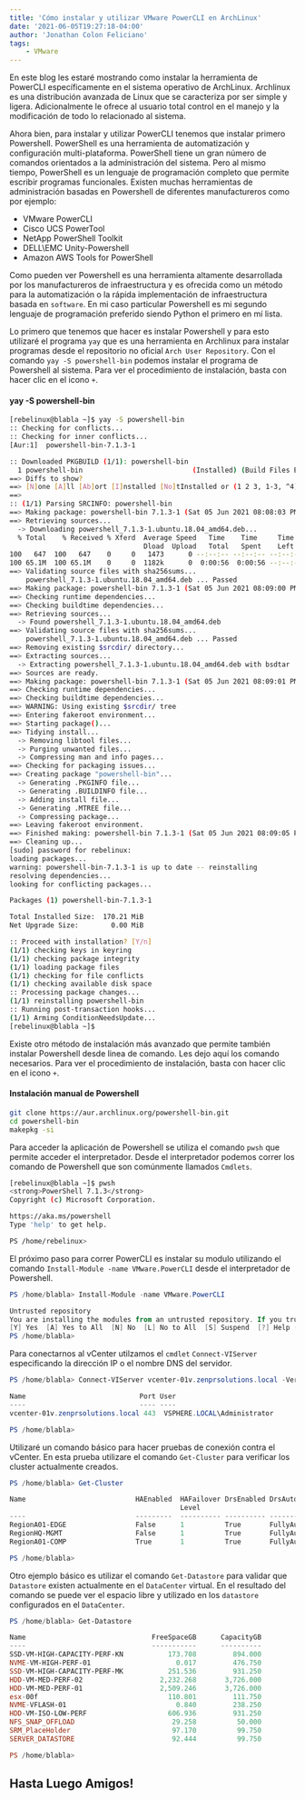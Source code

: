 ```yaml
---
title: 'Cómo instalar y utilizar VMware PowerCLI en ArchLinux'
date: '2021-06-05T19:27:18-04:00'
author: 'Jonathan Colon Feliciano'
tags:
    - VMware
---
```


En este blog les estaré mostrando como instalar la herramienta de PowerCLI específicamente en el sistema operativo de ArchLinux. Archlinux es una distribución avanzada de Linux que se caracteriza por ser simple y ligera. Adicionalmente le ofrece al usuario total control en el manejo y la modificación de todo lo relacionado al sistema.

Ahora bien, para instalar y utilizar PowerCLI tenemos que instalar primero Powershell. PowerShell es una herramienta de automatización y configuración multi-plataforma. PowerShell tiene un gran número de comandos orientados a la administración del sistema. Pero al mismo tiempo, PowerShell es un lenguaje de programación completo que permite escribir programas funcionales. Existen muchas herramientas de administración basadas en Powershell de diferentes manufactureros como por ejemplo:

- VMware PowerCLI
- Cisco UCS PowerTool
- NetApp PowerShell Toolkit
- DELL\EMC Unity-Powershell
- Amazon AWS Tools for PowerShell

Como pueden ver Powershell es una herramienta altamente desarrollada por los manufactureros de infraestructura y es ofrecida como un método para la automatización o la rápida implementación de infraestructura basada en `software`. En mi caso particular Powershell es mi segundo lenguaje de programación preferido siendo Python el primero en mí lista.

Lo primero que tenemos que hacer es instalar Powershell y para esto utilizaré el programa `yay` que es una herramienta en Archlinux para instalar programas desde el repositorio no oficial ``Arch User Repository``. Con el comando `yay -S powershell-bin` podemos instalar el programa de Powershell al sistema. Para ver el procedimiento de instalación, basta con hacer clic en el icono `+`.

#### yay -S powershell-bin

```bash
[rebelinux@blabla ~]$ yay -S powershell-bin
:: Checking for conflicts...
:: Checking for inner conflicts...
[Aur:1]  powershell-bin-7.1.3-1

:: Downloaded PKGBUILD (1/1): powershell-bin
  1 powershell-bin                           (Installed) (Build Files Exist)
==> Diffs to show?
==> [N]one [A]ll [Ab]ort [I]nstalled [No]tInstalled or (1 2 3, 1-3, ^4)
==> 
:: (1/1) Parsing SRCINFO: powershell-bin
==> Making package: powershell-bin 7.1.3-1 (Sat 05 Jun 2021 08:08:03 PM AST)
==> Retrieving sources...
  -> Downloading powershell_7.1.3-1.ubuntu.18.04_amd64.deb...
  % Total    % Received % Xferd  Average Speed   Time    Time     Time  Current
                                 Dload  Upload   Total   Spent    Left  Speed
100   647  100   647    0     0   1473      0 --:--:-- --:--:-- --:--:--  1473
100 65.1M  100 65.1M    0     0  1182k      0  0:00:56  0:00:56 --:--:-- 1201k
==> Validating source files with sha256sums...
    powershell_7.1.3-1.ubuntu.18.04_amd64.deb ... Passed
==> Making package: powershell-bin 7.1.3-1 (Sat 05 Jun 2021 08:09:00 PM AST)
==> Checking runtime dependencies...
==> Checking buildtime dependencies...
==> Retrieving sources...
  -> Found powershell_7.1.3-1.ubuntu.18.04_amd64.deb
==> Validating source files with sha256sums...
    powershell_7.1.3-1.ubuntu.18.04_amd64.deb ... Passed
==> Removing existing $srcdir/ directory...
==> Extracting sources...
  -> Extracting powershell_7.1.3-1.ubuntu.18.04_amd64.deb with bsdtar
==> Sources are ready.
==> Making package: powershell-bin 7.1.3-1 (Sat 05 Jun 2021 08:09:01 PM AST)
==> Checking runtime dependencies...
==> Checking buildtime dependencies...
==> WARNING: Using existing $srcdir/ tree
==> Entering fakeroot environment...
==> Starting package()...
==> Tidying install...
  -> Removing libtool files...
  -> Purging unwanted files...
  -> Compressing man and info pages...
==> Checking for packaging issues...
==> Creating package "powershell-bin"...
  -> Generating .PKGINFO file...
  -> Generating .BUILDINFO file...
  -> Adding install file...
  -> Generating .MTREE file...
  -> Compressing package...
==> Leaving fakeroot environment.
==> Finished making: powershell-bin 7.1.3-1 (Sat 05 Jun 2021 08:09:05 PM AST)
==> Cleaning up...
[sudo] password for rebelinux:
loading packages...
warning: powershell-bin-7.1.3-1 is up to date -- reinstalling
resolving dependencies...
looking for conflicting packages...

Packages (1) powershell-bin-7.1.3-1

Total Installed Size:  170.21 MiB
Net Upgrade Size:        0.00 MiB

:: Proceed with installation? [Y/n]
(1/1) checking keys in keyring                                                                                                                  [########################################################################################] 100%
(1/1) checking package integrity                                                                                                                [########################################################################################] 100%
(1/1) loading package files                                                                                                                     [########################################################################################] 100%
(1/1) checking for file conflicts                                                                                                               [########################################################################################] 100%
(1/1) checking available disk space                                                                                                             [########################################################################################] 100%
:: Processing package changes...
(1/1) reinstalling powershell-bin                                                                                                               [########################################################################################] 100%
:: Running post-transaction hooks...
(1/1) Arming ConditionNeedsUpdate...
[rebelinux@blabla ~]$
```

Existe otro método de instalación más avanzado que permite también instalar Powershell desde linea de comando. Les dejo aquí los comando necesarios. Para ver el procedimiento de instalación, basta con hacer clic en el icono `+`.

#### Instalación manual de Powershell

```bash
git clone https://aur.archlinux.org/powershell-bin.git
cd powershell-bin
makepkg -si
```

Para acceder la aplicación de Powershell se utiliza el comando `pwsh` que permite acceder el interpretador. Desde el interpretador podemos correr los comando de Powershell que son comúnmente llamados `Cmdlets`.

```bash
[rebelinux@blabla ~]$ pwsh
<strong>PowerShell 7.1.3</strong>
Copyright (c) Microsoft Corporation.

https://aka.ms/powershell
Type 'help' to get help.

PS /home/rebelinux> 
```

El próximo paso para correr PowerCLI es instalar su modulo utilizando el comando `Install-Module -name VMware.PowerCLI` desde el interpretador de Powershell.

```powershell
PS /home/blabla> Install-Module -name VMware.PowerCLI

Untrusted repository
You are installing the modules from an untrusted repository. If you trust this repository, change its InstallationPolicy value by running the Set-PSRepository cmdlet. Are you sure you want to install the modules from 'PSGallery'?
[Y] Yes  [A] Yes to All  [N] No  [L] No to All  [S] Suspend  [?] Help (default is "N"): A
PS /home/blabla>  
```

Para conectarnos al vCenter utilzamos el `cmdlet` `Connect-VIServer` especificando la dirección IP o el nombre DNS del servidor.

```powershell
PS /home/blabla> Connect-VIServer vcenter-01v.zenprsolutions.local -Verbose -Username administrator@vsphere.local -Password XXXXXX

Name                            Port User
----                            ---- ----
vcenter-01v.zenprsolutions.local 443  VSPHERE.LOCAL\Administrator

PS /home/blabla> 
```

Utilizaré un comando básico para hacer pruebas de conexión contra el vCenter. En esta prueba utilizare el comando `Get-Cluster` para verificar los cluster actualmente creados.

```powershell
PS /home/blabla> Get-Cluster

Name                           HAEnabled  HAFailover DrsEnabled DrsAutomationLevel
                                          Level
----                           ---------  ---------- ---------- ------------------
RegionA01-EDGE                 False      1          True       FullyAutomated
RegionHQ-MGMT                  False      1          True       FullyAutomated
RegionA01-COMP                 True       1          True       FullyAutomated

PS /home/blabla> 
```

Otro ejemplo básico es utilizar el comando `Get-Datastore` para validar que `Datastore` existen actualmente en el ``DataCenter`` virtual. En el resultado del comando se puede ver el espacio libre y utilizado en los ``datastore`` configurados en el ``DataCenter``.

```powershell
PS /home/blabla> Get-Datastore

Name                               FreeSpaceGB      CapacityGB
----                               -----------      ----------
SSD-VM-HIGH-CAPACITY-PERF-KN           173.708         894.000
NVME-VM-HIGH-PERF-01                     0.017         476.750
SSD-VM-HIGH-CAPACITY-PERF-MK           251.536         931.250
HDD-VM-MED-PERF-02                   2,232.268       3,726.000
HDD-VM-MED-PERF-01                   2,509.246       3,726.000
esx-00f                                110.801         111.750
NVME-VFLASH-01                           0.840         238.250
HDD-VM-ISO-LOW-PERF                    606.936         931.250
NFS_SNAP_OFFLOAD                        29.258          50.000
SRM_PlaceHolder                         97.170          99.750
SERVER_DATASTORE                        92.444          99.750

PS /home/blabla> 
```

## Hasta Luego Amigos!
